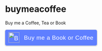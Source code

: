 # buymeacoffee
Buy me a Coffee, Tea or Book

<style>.bmc-button img{height: 34px !important;width: 35px !important;margin-bottom: 1px !important;box-shadow: none !important;border: none !important;vertical-align: middle !important;}.bmc-button{padding: 7px 10px 7px 10px !important;line-height: 35px !important;height:51px !important;min-width:217px !important;text-decoration: none !important;display:inline-flex !important;color:#ffffff !important;background-color:#5F7FFF !important;border-radius: 5px !important;border: 1px solid transparent !important;padding: 7px 10px 7px 10px !important;font-size: 20px !important;letter-spacing:0.6px !important;box-shadow: 0px 1px 2px rgba(190, 190, 190, 0.5) !important;-webkit-box-shadow: 0px 1px 2px 2px rgba(190, 190, 190, 0.5) !important;margin: 0 auto !important;font-family:'Arial', cursive !important;-webkit-box-sizing: border-box !important;box-sizing: border-box !important;-o-transition: 0.3s all linear !important;-webkit-transition: 0.3s all linear !important;-moz-transition: 0.3s all linear !important;-ms-transition: 0.3s all linear !important;transition: 0.3s all linear !important;}.bmc-button:hover, .bmc-button:active, .bmc-button:focus {-webkit-box-shadow: 0px 1px 2px 2px rgba(190, 190, 190, 0.5) !important;text-decoration: none !important;box-shadow: 0px 1px 2px 2px rgba(190, 190, 190, 0.5) !important;opacity: 0.85 !important;color:#ffffff !important;}</style><link href="https://fonts.googleapis.com/css?family=Arial" rel="stylesheet"><a class="bmc-button" target="_blank" href="https://www.buymeacoffee.com/eachpage"><img src="https://cdn.buymeacoffee.com/buttons/bmc-new-btn-logo.svg" alt="Buy me a Book or Coffee"><span style="margin-left:15px;font-size:19px !important;">Buy me a Book or Coffee</span></a>
